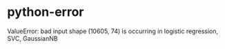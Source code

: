 # python-error
ValueError: bad input shape (10605, 74) is occurring in logistic regression, SVC, GaussianNB
